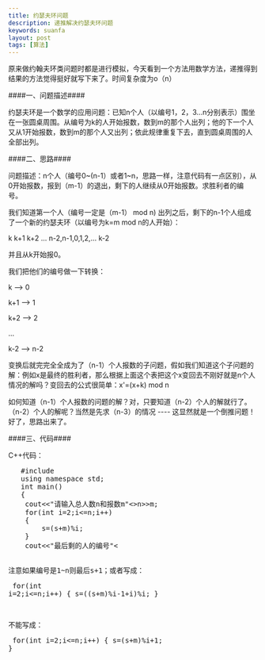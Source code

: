 ```yaml
---
title: 约瑟夫环问题
description: 递推解决约瑟夫环问题
keywords: suanfa
layout: post
tags: [算法]
---
```


   原来做约翰夫环类问题时都是进行模拟，今天看到一个方法用数学方法，递推得到结果的方法觉得挺好就写下来了。时间复杂度为o（n）

####一、问题描述####

   约瑟夫环是一个数学的应用问题：已知n个人（以编号1，2，3...n分别表示）围坐在一张圆桌周围。从编号为k的人开始报数，数到m的那个人出列；他的下一个人又从1开始报数，数到m的那个人又出列；依此规律重复下去，直到圆桌周围的人全部出列。

####二、思路####

   问题描述：n个人（编号0~(n-1）或者1~n，思路一样，注意代码有一点区别），从0开始报数，报到（m-1）的退出，剩下的人继续从0开始报数。求胜利者的编号。

   我们知道第一个人（编号一定是（m-1） mod n) 出列之后，剩下的n-1个人组成了一个新的约瑟夫环（以编号为k=m mod n的人开始）：

   k k+1 k+2 ... n-2,n-1,0,1,2,... k-2

   并且从k开始报0。

   我们把他们的编号做一下转换：

   k --> 0

   k+1 --> 1

   k+2 --> 2

   ...

   k-2 --> n-2

  变换后就完完全全成为了（n-1）个人报数的子问题，假如我们知道这个子问题的解：例如x是最终的胜利者，那么根据上面这个表把这个x变回去不刚好就是n个人情况的解吗？变回去的公式很简单：x'=(x+k) mod n

  如何知道（n-1）个人报数的问题的解？对，只要知道（n-2）个人的解就行了。（n-2）个人的解呢？当然是先求（n-3）的情况 ---- 这显然就是一个倒推问题！好了，思路出来了。

####三、代码####

C++代码：
   <pre class="code">
   #include<iostream>
   using namespace std;
   int main()
   {
	cout<<"请输入总人数n和报数m"<<endl;
	int n,m,s(0);
	cin>>n>>m;
	for(int i=2;i<=n;i++)
	{
		s=(s+m)%i;
	}
	cout<<"最后剩的人的编号"<<s<<endl;
	system("pause");
	return 0;
   }
   </pre>
   
   
  注意如果编号是1~n则最后s+1；或者写成：
    <pre class="code">
      for(int i=2;i<=n;i++)
      {
           s=((s+m)%i-1+i)%i; 
      }
    </pre>


  不能写成：
    <pre class="code">
      for(int i=2;i<=n;i++)
      {
           s=(s+m)%i+1; 
      } 
    </pre>
